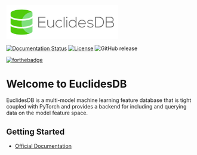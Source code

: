 <img src="/docs/source/_static/img/logo.png" width="300">

[![Documentation Status](https://readthedocs.org/projects/euclidesdb/badge/?version=latest)](http://euclidesdb.readthedocs.io/en/latest/?badge=latest) 
[![License](https://img.shields.io/badge/License-Apache%202.0-blue.svg)](https://opensource.org/licenses/Apache-2.0)
![GitHub release](https://img.shields.io/github/release/perone/euclidesdb.svg)

[![forthebadge](https://forthebadge.com/images/badges/made-with-c-plus-plus.svg)](https://forthebadge.com)

# Welcome to EuclidesDB
EuclidesDB is a multi-model machine learning feature database that is tight coupled with PyTorch and provides a backend for including and querying data on the model feature space.

## Getting Started
- [Official Documentation](http://euclidesdb.readthedocs.io)
